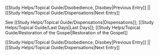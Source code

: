 [[Study Helps/Topical Guide/Disobedience, Disobey|Previous Entry]]  ||  [[Study Helps/Topical Guide/Dispensations|Next Entry]]

 See [[Study Helps/Topical Guide/Dispensations|Dispensations]]; [[Study Helps/Topical Guide/Last Days|Last Days]]; [[Study Helps/Topical Guide/Restoration of the Gospel|Restoration of the Gospel]]

[[Study Helps/Topical Guide/Disobedience, Disobey|Previous Entry]]  ||  [[Study Helps/Topical Guide/Dispensations|Next Entry]]